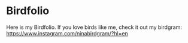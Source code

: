 # Birdfolio

Here is my Birdfolio. If you love birds like me, check it out my birdgram: https://www.instagram.com/ninabirdgram/?hl=en
